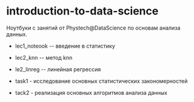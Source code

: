 # introduction-to-data-science

Ноутбуки с занятий от Phystech@DataScience по основам анализа данных. 

* lec1_noteook -- введение в статистику

* lec2_knn -- метод knn

* le2_linreg --  линейная регрессия 

* task1 - исследование основных статистических закономерностей
 
* tack2 - реализация основных алгоритмов анализа данных 
